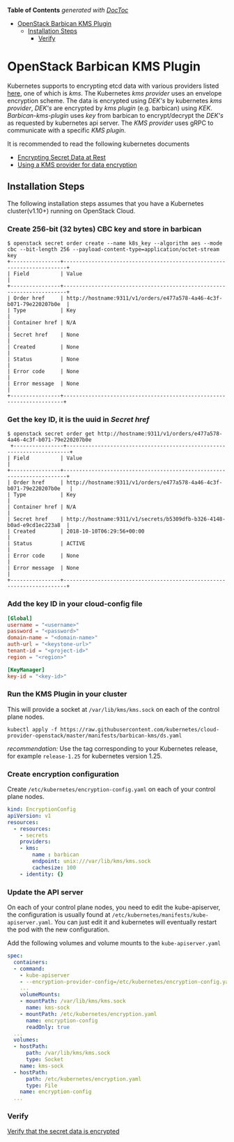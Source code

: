 <!-- START doctoc generated TOC please keep comment here to allow auto update -->
<!-- DON'T EDIT THIS SECTION, INSTEAD RE-RUN doctoc TO UPDATE -->
**Table of Contents**  *generated with [DocToc](https://github.com/thlorenz/doctoc)*

- [OpenStack Barbican KMS Plugin](#openstack-barbican-kms-plugin)
  - [Installation Steps](#installation-steps)
    - [Verify](#verify)

<!-- END doctoc generated TOC please keep comment here to allow auto update -->

# OpenStack Barbican KMS Plugin
Kubernetes supports to encrypting etcd data with various providers listed [here](https://kubernetes.io/docs/tasks/administer-cluster/encrypt-data/#providers), one of which is *kms*. The Kubernetes *kms provider* uses an envelope encryption scheme. The data is encrypted using *DEK's* by kubernetes *kms provider*, *DEK's* are encrypted by *kms plugin* (e.g. barbican) using *KEK*. *Barbican-kms-plugin* uses *key* from barbican to encrypt/decrypt the *DEK's* as requested by kubernetes api server. 
The *KMS provider* uses gRPC to communicate with a specific *KMS plugin*.

It is recommended to read the following kubernetes documents  

* [Encrypting Secret Data at Rest](https://kubernetes.io/docs/tasks/administer-cluster/encrypt-data/#verifying-that-data-is-encrypted)  
* [Using a KMS provider for data encryption](https://kubernetes.io/docs/tasks/administer-cluster/kms-provider/)


## Installation Steps

The following installation steps assumes that you have a Kubernetes cluster(v1.10+) running on OpenStack Cloud.


### Create 256-bit (32 bytes) CBC key and store in barbican

```
$ openstack secret order create --name k8s_key --algorithm aes --mode cbc --bit-length 256 --payload-content-type=application/octet-stream key
+----------------+-----------------------------------------------------------------------+
| Field          | Value                                                                 |
+----------------+-----------------------------------------------------------------------+
| Order href     | http://hostname:9311/v1/orders/e477a578-4a46-4c3f-b071-79e220207b0e  |
| Type           | Key                                                                  |
| Container href | N/A                                                                  |
| Secret href    | None                                                                 |
| Created        | None                                                                 |
| Status         | None                                                                 |
| Error code     | None                                                                 |
| Error message  | None                                                                 |
+----------------+----------------------------------------------------------------------+
```

### Get the key ID, it is the **uuid** in *Secret href*

```
$ openstack secret order get http://hostname:9311/v1/orders/e477a578-4a46-4c3f-b071-79e220207b0e
 +----------------+-----------------------------------------------------------------------+
| Field          | Value                                                                 |
+----------------+-----------------------------------------------------------------------+
| Order href     | http://hostname:9311/v1/orders/e477a578-4a46-4c3f-b071-79e220207b0e   |
| Type           | Key                                                                   |
| Container href | N/A                                                                   |
| Secret href    | http://hostname:9311/v1/secrets/b5309dfb-b326-4148-b0ad-e9cd1ec223a8  |
| Created        | 2018-10-10T06:29:56+00:00                                             |
| Status         | ACTIVE                                                                |
| Error code     | None                                                                  |
| Error message  | None                                                                  |
+----------------+-----------------------------------------------------------------------+
```


### Add the key ID in your cloud-config file

```toml
[Global]
username = "<username>"
password = "<password>"
domain-name = "<domain-name>"
auth-url = "<keystone-url>"
tenant-id = "<project-id>"
region = "<region>"

[KeyManager]
key-id = "<key-id>"
```


### Run the KMS Plugin in your cluster

This will provide a socket at `/var/lib/kms/kms.sock` on each of the control
plane nodes.
```
kubectl apply -f https://raw.githubusercontent.com/kubernetes/cloud-provider-openstack/master/manifests/barbican-kms/ds.yaml
```
*recommendation:* Use the tag corresponding to your Kubernetes release, for
example `release-1.25` for kubernetes version 1.25.


### Create encryption configuration

Create `/etc/kubernetes/encryption-config.yaml` on each of your control plane
nodes.
```yaml
kind: EncryptionConfig
apiVersion: v1
resources:
  - resources:
    - secrets
    providers:
    - kms:
        name : barbican
        endpoint: unix:///var/lib/kms/kms.sock
        cachesize: 100
    - identity: {}
```


### Update the API server

On each of your control plane nodes, you need to edit the kube-apiserver, the
configuration is usually found at
`/etc/kubernetes/manifests/kube-apiserver.yaml`. You can just edit it and
kubernetes will eventually restart the pod with the new configuration.

Add the following volumes and volume mounts to the `kube-apiserver.yaml`
```yaml
spec:
  containers:
  - command:
    - kube-apiserver
    - --encryption-provider-config=/etc/kubernetes/encryption-config.yaml
    ...
    volumeMounts:
    - mountPath: /var/lib/kms/kms.sock
      name: kms-sock
    - mountPath: /etc/kubernetes/encryption.yaml
      name: encryption-config
      readOnly: true
  ...
  volumes:
  - hostPath:
      path: /var/lib/kms/kms.sock
      type: Socket
    name: kms-sock
  - hostPath:
      path: /etc/kubernetes/encryption.yaml
      type: File
    name: encryption-config
  ...
```


### Verify
[Verify that the secret data is encrypted](https://kubernetes.io/docs/tasks/administer-cluster/encrypt-data/#verifying-that-data-is-encrypted
)
